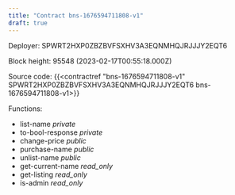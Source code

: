 ```yaml
---
title: "Contract bns-1676594711808-v1"
draft: true
---
```

Deployer: SPWRT2HXP0ZBZBVFSXHV3A3EQNMHQJRJJJY2EQT6


 



Block height: 95548 (2023-02-17T00:55:18.000Z)

Source code: {{<contractref "bns-1676594711808-v1" SPWRT2HXP0ZBZBVFSXHV3A3EQNMHQJRJJJY2EQT6 bns-1676594711808-v1>}}

Functions:

* list-name _private_
* to-bool-response _private_
* change-price _public_
* purchase-name _public_
* unlist-name _public_
* get-current-name _read_only_
* get-listing _read_only_
* is-admin _read_only_
